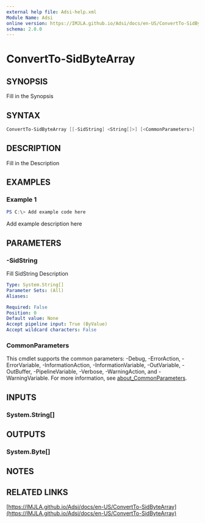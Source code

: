 ```yaml
---
external help file: Adsi-help.xml
Module Name: Adsi
online version: https://IMJLA.github.io/Adsi/docs/en-US/ConvertTo-SidByteArray
schema: 2.0.0
---
```


# ConvertTo-SidByteArray

## SYNOPSIS
Fill in the Synopsis

## SYNTAX

```powershell
ConvertTo-SidByteArray [[-SidString] <String[]>] [<CommonParameters>]
```

## DESCRIPTION
Fill in the Description

## EXAMPLES

### Example 1
```powershell
PS C:\> Add example code here
```

Add example description here

## PARAMETERS

### -SidString
Fill SidString Description

```yaml
Type: System.String[]
Parameter Sets: (All)
Aliases:

Required: False
Position: 0
Default value: None
Accept pipeline input: True (ByValue)
Accept wildcard characters: False
```

### CommonParameters
This cmdlet supports the common parameters: -Debug, -ErrorAction, -ErrorVariable, -InformationAction, -InformationVariable, -OutVariable, -OutBuffer, -PipelineVariable, -Verbose, -WarningAction, and -WarningVariable. For more information, see [about_CommonParameters](http://go.microsoft.com/fwlink/?LinkID=113216).

## INPUTS

### System.String[]

## OUTPUTS

### System.Byte[]

## NOTES

## RELATED LINKS

[https://IMJLA.github.io/Adsi/docs/en-US/ConvertTo-SidByteArray](https://IMJLA.github.io/Adsi/docs/en-US/ConvertTo-SidByteArray)


